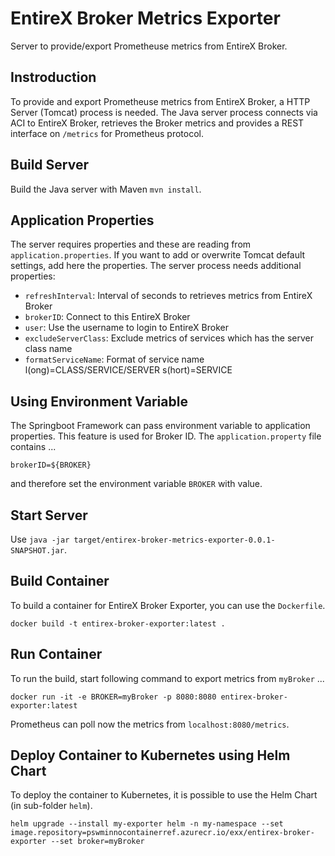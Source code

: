 # EntireX Broker Metrics Exporter

Server to provide/export Prometheuse metrics from EntireX Broker.

## Instroduction

To provide and export Prometheuse metrics from EntireX Broker, a HTTP Server (Tomcat) process is needed. The Java server process connects via ACI to EntireX Broker, retrieves the Broker metrics and provides a REST interface on `/metrics` for Prometheus protocol.

## Build Server

Build the Java server with Maven `mvn install`.

## Application Properties

The server requires properties and these are reading from `application.properties`. If you want to add or overwrite Tomcat default settings, add here the properties. The server process needs additional properties:

* `refreshInterval`: Interval of seconds to retrieves metrics from EntireX Broker
* `brokerID`: Connect to this EntireX Broker
* `user`: Use the username to login to EntireX Broker
* `excludeServerClass`: Exclude metrics of services which has the server class name
* `formatServiceName`: Format of service name l(ong)=CLASS/SERVICE/SERVER s(hort)=SERVICE

## Using Environment Variable

The Springboot Framework can pass environment variable to application properties. This feature is used for Broker ID. The `application.property` file contains ...

```
brokerID=${BROKER}
```
and therefore set the environment variable `BROKER` with value.
  
## Start Server

Use `java -jar target/entirex-broker-metrics-exporter-0.0.1-SNAPSHOT.jar`.

## Build Container

To build a container for EntireX Broker Exporter, you can use the `Dockerfile`.

```
docker build -t entirex-broker-exporter:latest .
```

## Run Container

To run the build, start following command to export metrics from `myBroker` ...

```
docker run -it -e BROKER=myBroker -p 8080:8080 entirex-broker-exporter:latest
```

Prometheus can poll now the metrics from `localhost:8080/metrics`.

## Deploy Container to Kubernetes using Helm Chart

To deploy the container to Kubernetes, it is possible to use the Helm Chart (in sub-folder `helm`).

```
helm upgrade --install my-exporter helm -n my-namespace --set image.repository=pswminnocontainerref.azurecr.io/exx/entirex-broker-exporter --set broker=myBroker
```
